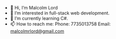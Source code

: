 - 👋 Hi, I’m Malcolm Lord
- 👀 I’m interested in full-stack web development.
- 🌱 I’m currently learning C#.
- 📫 How to reach me:
Phone: 7735013758
Email: malcolmrlord@gmail.com

<!---
malcolmrobertlord/malcolmrobertlord is a ✨ special ✨ repository because its `README.md` (this file) appears on your GitHub profile.
You can click the Preview link to take a look at your changes.
--->
